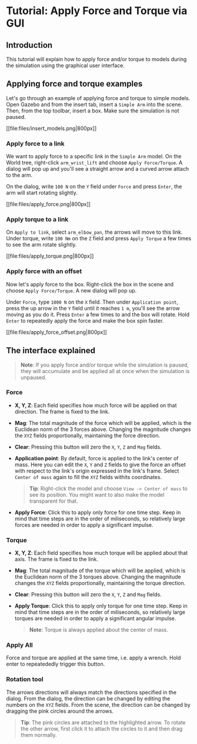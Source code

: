 # Tutorial: Apply Force and Torque via GUI

## Introduction

This tutorial will explain how to apply force and/or torque to models during the simulation using the graphical user interface.

## Applying force and torque examples

Let's go through an example of applying force and torque to simple models. Open Gazebo and from the insert tab, insert a `Simple Arm` into the scene. Then, from the top toolbar, insert a box. Make sure the simulation is not paused.

[[file:files/insert_models.png|800px]]

### Apply force to a link

We want to apply force to a specific link in the `Simple Arm` model. On the World tree, right-click `arm_wrist_lift` and choose `Apply Force/Torque`. A dialog will pop up and you'll see a straight arrow and a curved arrow attach to the arm.

On the dialog, write `100 N` on the `Y` field under `Force` and press `Enter`, the arm will start rotating slightly.

[[file:files/apply_force.png|800px]]

### Apply torque to a link

On `Apply to link`, select `arm_elbow_pan`, the arrows will move to this link. Under torque, write `100 Nm` on the `Z` field and press `Apply Torque` a few times to see the arm rotate slightly.

[[file:files/apply_torque.png|800px]]

### Apply force with an offset

Now let's apply force to the box. Right-click the box in the scene and choose `Apply Force/Torque`. A new dialog will pop up.

Under `Force`, type `1000 N` on the `X` field. Then under `Application point`, press the up arrow in the `Y` field until it reaches `1 m`, you'll see the arrow moving as you do it. Press `Enter` a few times to and the box will rotate. Hold `Enter` to repeatedly apply the force and make the box spin faster.

[[file:files/apply_force_offset.png|800px]]

## The interface explained

> **Note**: If you apply force and/or torque while the simulation is paused, they will accumulate and be applied all at once when the simulation is unpaused.

### Force

* **X, Y, Z**: Each field specifies how much force will be applied on that direction. The frame is fixed to the link.

* **Mag**: The total magnitude of the force which will be applied, which is the Euclidean norm of the 3 forces above. Changing the magnitude changes the `XYZ` fields proportionally, maintaining the force direction.

* **Clear**: Pressing this button will zero the `X`, `Y`, `Z` and `Mag` fields.

* **Application point**: By default, force is applied to the link's center of mass. Here you can edit the `X`, `Y` and `Z` fields to give the force an offset with respect to the link's origin expressed in the link's frame. Select `Center of mass` again to fill the `XYZ` fields withits coordinates.

    > **Tip**: Right-click the model and choose `View -> Center of mass` to see its position. You might want to also make the model transparent for that.

* **Apply Force**: Click this to apply only force for one time step. Keep in mind that time steps are in the order of miliseconds, so relatively large forces are needed in order to apply a significant impulse.

### Torque

* **X, Y, Z**: Each field specifies how much torque will be applied about that axis. The frame is fixed to the link.

* **Mag**: The total magnitude of the torque which will be applied, which is the Euclidean norm of the 3 torques above. Changing the magnitude changes the `XYZ` fields proportionally, maintaining the torque direction.

* **Clear**: Pressing this button will zero the `X`, `Y`, `Z` and `Mag` fields.

* **Apply Torque**: Click this to apply only torque for one time step. Keep in mind that time steps are in the order of miliseconds, so relatively large torques are needed in order to apply a significant angular impulse.

    > **Note**: Torque is always applied about the center of mass.

### Apply All

Force and torque are applied at the same time, i.e. apply a wrench. Hold enter to repeatededly trigger this button.

### Rotation tool

The arrows directions will always match the directions specified in the dialog. From the dialog, the direction can be changed by editing the numbers on the `XYZ` fields. From the scene, the direction can be changed by dragging the pink circles around the arrows.

> **Tip**: The pink circles are attached to the highlighted arrow. To rotate the other arrow, first click it to attach the circles to it and then drag them normally.

